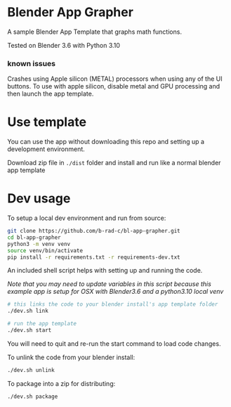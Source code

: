 # Blender App Grapher

A sample Blender App Template that graphs math functions.

Tested on Blender 3.6 with Python 3.10

### known issues
Crashes using Apple silicon (METAL) processors when using any of the UI buttons. To use with apple silicon, disable metal and GPU processing and then launch the app template.

# Use template 
You can use the app without downloading this repo and setting up a development environment.

Download zip file in `./dist` folder and install and run like a normal blender app template

# Dev usage
To setup a local dev environment and run from source:

```bash
git clone https://github.com/b-rad-c/bl-app-grapher.git
cd bl-app-grapher
python3 -m venv venv
source venv/bin/activate
pip install -r requirements.txt -r requirements-dev.txt
```

An included shell script helps with setting up and running the code.

*Note that you may need to update variables in this script because this example app is setup for OSX with Blender3.6 and a python3.10 local venv*

```bash
# this links the code to your blender install's app template folder
./dev.sh link

# run the app template
./dev.sh start
```

You will need to quit and re-run the start command to load code changes.

To unlink the code from your blender install:
```bash
./dev.sh unlink
```

To package into a zip for distributing:
```bash
./dev.sh package
```

